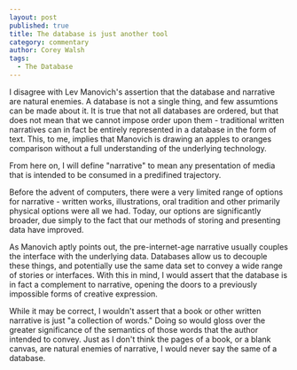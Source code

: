 ```yaml
---
layout: post
published: true
title: The database is just another tool
category: commentary
author: Corey Walsh
tags: 
  - The Database
---
```


I disagree with Lev Manovich's assertion that the database and narrative are natural enemies. A database is not a single thing, and few assumtions can be made about it. It is true that not all databases are ordered, but that does not mean that we cannot impose order upon them - traditional written narratives can in fact be entirely represented in a database in the form of text. This, to me, implies that Manovich is drawing an apples to oranges comparison without a full understanding of the underlying technology.

From here on, I will define "narrative" to mean any presentation of media that is intended to be consumed in a predifined trajectory.

Before the advent of computers, there were a very limited range of options for narrative - written works, illustrations, oral tradition and other primarily physical options were all we had. Today, our options are significantly broader, due simply to the fact that our methods of storing and presenting data have improved.

As Manovich aptly points out, the pre-internet-age narrative usually couples the interface with the underlying data. Databases allow us to decouple these things, and potentially use the same data set to convey a wide range of stories or interfaces. With this in mind, I would assert that the database is in fact a complement to narrative, opening the doors to a previously impossible forms of creative expression.

While it may be correct, I wouldn't assert that a book or other written narrative is just "a collection of words." Doing so would gloss over the greater significance of the semantics of those words that the author intended to convey. Just as I don't think the pages of a book, or a blank canvas, are natural enemies of narrative, I would never say the same of a database.